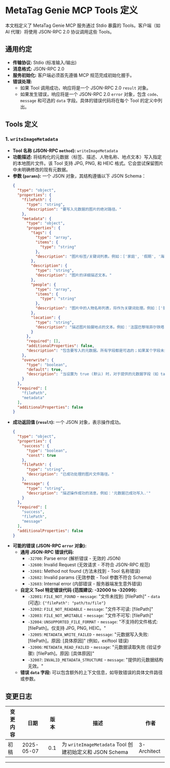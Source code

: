 # MetaTag Genie MCP Tools 定义

本文档定义了 MetaTag Genie MCP 服务通过 Stdio 暴露的 Tools。客户端（如 AI 代理）将使用 JSON-RPC 2.0 协议调用这些 Tools。

## 通用约定

* **传输协议:** Stdio (标准输入/输出)
* **消息格式:** JSON-RPC 2.0
* **服务初始化:** 客户端必须首先遵循 MCP 规范完成初始化握手。
* **错误处理:**
    * 如果 Tool 调用成功，响应将是一个 JSON-RPC 2.0 `result` 对象。
    * 如果发生错误，响应将是一个 JSON-RPC 2.0 `error` 对象，包含 `code`、`message` 和可选的 `data` 字段。具体的错误代码将在每个 Tool 的定义中列出。

## Tools 定义

### 1. `writeImageMetadata`

* **Tool 名称 (JSON-RPC `method`):** `writeImageMetadata`
* **功能描述:** 将结构化的元数据（标签、描述、人物名称、地点文本）写入指定的本地图片文件。该 Tool 支持 JPG, PNG, 和 HEIC 格式。它会尝试保留图片中未明确修改的现有元数据。
* **参数 (`params`):**
    一个 JSON 对象，其结构遵循以下 JSON Schema：
    ```json
    {
      "type": "object",
      "properties": {
        "filePath": {
          "type": "string",
          "description": "要写入元数据的图片的绝对路径。"
        },
        "metadata": {
          "type": "object",
          "properties": {
            "tags": {
              "type": "array",
              "items": {
                "type": "string"
              },
              "description": "图片标签/关键词列表。例如：['家庭', '假期', '海滩']。"
            },
            "description": {
              "type": "string",
              "description": "图片的详细描述文本。"
            },
            "people": {
              "type": "array",
              "items": {
                "type": "string"
              },
              "description": "图片中的人物名称列表，将作为关键词处理。例如：['张三', '李四']。"
            },
            "location": {
              "type": "string",
              "description": "描述图片拍摄地点的文本。例如：'法国巴黎埃菲尔铁塔'。"
            }
          },
          "required": [],
          "additionalProperties": false,
          "description": "包含要写入的元数据。所有字段都是可选的；如果某个字段未提供或为 null，则不会修改图片中对应的元数据（除非 `overwrite` 明确设置为 true 且该字段提供了新值）。"
        },
        "overwrite": {
          "type": "boolean",
          "default": true,
          "description": "当设置为 true (默认) 时，对于提供的元数据字段（如 tags, description)，新值将覆盖图片中已有的对应值。如果设置为 false，则尝试追加（例如，对于标签和人物列表），对于描述和地点，如果已有值则可能不作修改或返回错误（此行为待细化）。MVP 默认行为是覆盖。"
        }
      },
      "required": [
        "filePath",
        "metadata"
      ],
      "additionalProperties": false
    }
    ```
* **成功返回值 (`result`):**
    一个 JSON 对象，表示操作成功。
    ```json
    {
      "type": "object",
      "properties": {
        "success": {
          "type": "boolean",
          "const": true
        },
        "filePath": {
          "type": "string",
          "description": "已成功处理的图片文件路径。"
        },
        "message": {
          "type": "string",
          "description": "描述操作成功的消息，例如：'元数据已成功写入.'"
        }
      },
      "required": [
        "success",
        "filePath",
        "message"
      ],
      "additionalProperties": false
    }
    ```
* **可能的错误 (JSON-RPC `error` 对象):**
    * **通用 JSON-RPC 错误代码:**
        * `-32700`: Parse error (解析错误 - 无效的 JSON)
        * `-32600`: Invalid Request (无效请求 - 不符合 JSON-RPC 规范)
        * `-32601`: Method not found (方法未找到 - Tool 名称错误)
        * `-32602`: Invalid params (无效参数 - Tool 参数不符合 Schema)
        * `-32603`: Internal error (内部错误 - 服务器端发生意外错误)
    * **自定义 Tool 特定错误代码 (范围建议: -32000 to -32099):**
        * `-32001`: `FILE_NOT_FOUND` - `message`: "文件未找到: [filePath]" - `data` (可选): `{"filePath": "path/to/file"}`
        * `-32002`: `FILE_NOT_READABLE` - `message`: "文件不可读: [filePath]"
        * `-32003`: `FILE_NOT_WRITABLE` - `message`: "文件不可写: [filePath]"
        * `-32004`: `UNSUPPORTED_FILE_FORMAT` - `message`: "不支持的文件格式: [filePath]。仅支持 JPG, PNG, HEIC。"
        * `-32005`: `METADATA_WRITE_FAILED` - `message`: "元数据写入失败: [filePath]。原因: [具体原因]" (例如，exiftool 错误)
        * `-32006`: `METADATA_READ_FAILED` - `message`: "元数据读取失败 (验证步骤): [filePath]。原因: [具体原因]"
        * `-32007`: `INVALID_METADATA_STRUCTURE` - `message`: "提供的元数据结构无效。"
    * **错误 `data` 字段:** 可以包含额外的上下文信息，如导致错误的具体文件路径或参数。

## 变更日志

| 变更内容      | 日期       | 版本  | 描述                                                     | 作者        |
| ------------- | ---------- | ----- | -------------------------------------------------------- | ----------- |
| 初稿          | 2025-05-07 | 0.1   | 为 `writeImageMetadata` Tool 创建初始定义和 JSON Schema | 3-Architect |

---